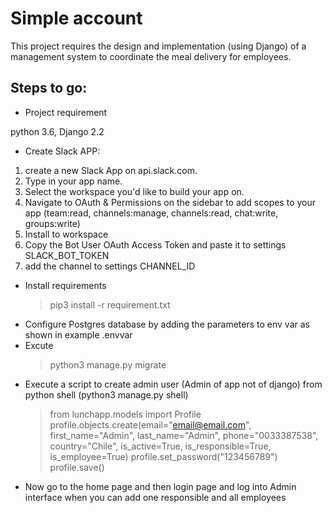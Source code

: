 # Simple account 

This project requires the design and implementation (using Django)
of a management system to coordinate the meal delivery for employees.

## Steps to go:
- Project requirement 
  
python 3.6, Django 2.2


- Create Slack APP:
1. create a new Slack App on api.slack.com.
2. Type in your app name.
3. Select the workspace you'd like to build your app on.
4. Navigate to OAuth & Permissions on the sidebar to add scopes to your app 
   (team:read, channels:manage, channels:read, chat:write, groups:write)
5. Install to workspace 
6. Copy the Bot User OAuth Access Token and paste it to settings SLACK_BOT_TOKEN
7. add the channel to settings CHANNEL_ID
- Install requirements 
  > pip3 install -r requirement.txt
  >
- Configure Postgres database by adding the parameters to env var as shown in example .envvar
- Excute 
  > python3 manage.py migrate
  >
- Execute a script to create admin user (Admin of app not of django)
from python shell (python3 manage.py shell)
  >from lunchapp.models import Profile
  > profile.objects.create(email="email@email.com", first_name="Admin",
  > last_name="Admin", phone="0033387538", country="Chile",
  > is_active=True, is_responsible=True, is_employee=True)
  > profile.set_password("123456789")
  > profile.save()
  > 
- Now go to the home page and then login page and log into Admin interface 
  when you can add one responsible and all employees